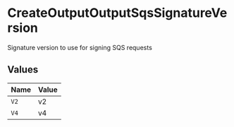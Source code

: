 # CreateOutputOutputSqsSignatureVersion

Signature version to use for signing SQS requests


## Values

| Name  | Value |
| ----- | ----- |
| `V2`  | v2    |
| `V4`  | v4    |